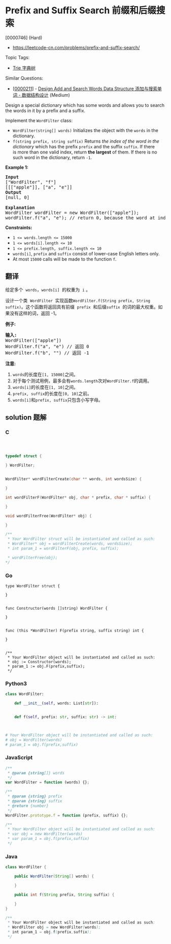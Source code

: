 # Prefix and Suffix Search 前缀和后缀搜索

[0000746] (Hard)

- https://leetcode-cn.com/problems/prefix-and-suffix-search/

Topic Tags:

- [Trie 字典树](https://leetcode-cn.com/tag/trie/)

Similar Questions:

- [[0000211](https://leetcode-cn.com/problems/design-add-and-search-words-data-structure/)] - [Design Add and Search Words Data Structure 添加与搜索单词 - 数据结构设计](./0000211.design-add-and-search-words-data-structure.md) (Medium)

Design a special dictionary which has some words and allows you to search the words in it by a prefix and a suffix.

Implement the `WordFilter` class:

- `WordFilter(string[] words)` Initializes the object with the `words` in the dictionary.
- `f(string prefix, string suffix)` Returns _the index of the word in the dictionary_ which has the prefix `prefix` and the suffix `suffix`. If there is more than one valid index, return **the largest** of them. If there is no such word in the dictionary, return `-1`.

**Example 1:**

<pre><strong>Input</strong>
["WordFilter", "f"]
[[["apple"]], ["a", "e"]]
<strong>Output</strong>
[null, 0]

<strong>Explanation</strong>
WordFilter wordFilter = new WordFilter(["apple"]);
wordFilter.f("a", "e"); // return 0, because the word at index 0 has prefix = "a" and suffix = 'e".
</pre>

**Constraints:**

- `1 <= words.length <= 15000`
- `1 <= words[i].length <= 10`
- `1 <= prefix.length, suffix.length <= 10`
- `words[i]`, `prefix` and `suffix` consist of lower-case English letters only.
- At most `15000` calls will be made to the function `f`.

## 翻译

给定多个  `words`，`words[i]`  的权重为  `i` 。

设计一个类  `WordFilter`  实现函数`WordFilter.f(String prefix, String suffix)`。这个函数将返回具有前缀  `prefix`  和后缀`suffix`  的词的最大权重。如果没有这样的词，返回 -1。

**例子:**

<pre><strong>输入:</strong>
WordFilter(["apple"])
WordFilter.f("a", "e") // 返回 0
WordFilter.f("b", "") // 返回 -1
</pre>

**注意:**

1.  `words`的长度在`[1, 15000]`之间。
2.  对于每个测试用例，最多会有`words.length`次对`WordFilter.f`的调用。
3.  `words[i]`的长度在`[1, 10]`之间。
4.  `prefix, suffix`的长度在`[0, 10]`之前。
5.  `words[i]`和`prefix, suffix`只包含小写字母。

## solution 题解

### C

```c



typedef struct {

} WordFilter;


WordFilter* wordFilterCreate(char ** words, int wordsSize) {

}

int wordFilterF(WordFilter* obj, char * prefix, char * suffix) {

}

void wordFilterFree(WordFilter* obj) {

}

/**
 * Your WordFilter struct will be instantiated and called as such:
 * WordFilter* obj = wordFilterCreate(words, wordsSize);
 * int param_1 = wordFilterF(obj, prefix, suffix);

 * wordFilterFree(obj);
*/
```

### Go

```golang
type WordFilter struct {

}


func Constructor(words []string) WordFilter {

}


func (this *WordFilter) F(prefix string, suffix string) int {

}


/**
 * Your WordFilter object will be instantiated and called as such:
 * obj := Constructor(words);
 * param_1 := obj.F(prefix,suffix);
 */
```

### Python3

```python
class WordFilter:

    def __init__(self, words: List[str]):


    def f(self, prefix: str, suffix: str) -> int:



# Your WordFilter object will be instantiated and called as such:
# obj = WordFilter(words)
# param_1 = obj.f(prefix,suffix)
```

### JavaScript

```javascript
/**
 * @param {string[]} words
 */
var WordFilter = function (words) {};

/**
 * @param {string} prefix
 * @param {string} suffix
 * @return {number}
 */
WordFilter.prototype.f = function (prefix, suffix) {};

/**
 * Your WordFilter object will be instantiated and called as such:
 * var obj = new WordFilter(words)
 * var param_1 = obj.f(prefix,suffix)
 */
```

### Java

```java
class WordFilter {

    public WordFilter(String[] words) {

    }

    public int f(String prefix, String suffix) {

    }
}

/**
 * Your WordFilter object will be instantiated and called as such:
 * WordFilter obj = new WordFilter(words);
 * int param_1 = obj.f(prefix,suffix);
 */
```
